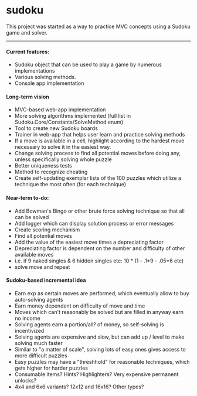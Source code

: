 # sudoku
This project was started as a way to practice MVC concepts using a Sudoku game and solver.

<hr>

<h4>Current features:</h4>
<ul>
	<li>Sudoku object that can be used to play a game by numerous implementations</li>
	<li>Various solving methods.</li>
	<li>Console app implementation</li>
</ul>

<h4>Long-term vision</h4>
<ul>
	<li>MVC-based web-app implementation</li>
	<li>More solving algorithms implemented (full list in Sudoku.Core/Constants/SolveMethod enum)</li>
	<li>Tool to create new Sudoku boards</li>
	<li>Trainer in web-app that helps user learn and practice solving methods</li>
    <li>If a move is available in a cell, highlight according to the hardest move necessary to solve it in the easiest way.</li>
    <li>Change solving process to find all potential moves before doing any, unless specifically solving whole puzzle</li>
	<li>Better uniqueness tests</li>
	<li>Method to recognize cheating</li>
	<li>Create self-updating exemplar lists of the 100 puzzles which utilize a technique the most often (for each technique)</li>
</ul>

<h4>Near-term to-do:</h4>
<ul>
	<li>Add Bowman's Bingo or other brute force solving technique so that all can be solved</li>
	<li>Add logger which can display solution process or error messages</li>
	<li>Create scoring mechanism</li>
	<li>	Find all potential moves</li>
	<li>	Add the value of the easiest move times a depreciating factor</li>
	<li>	Depreciating factor is dependent on the number and difficulty of other available moves</li>
	<li>	i.e. if 9 naked singles & 6 hidden singles etc: 10 * (1 - .1*9 - .05*6 etc)</li>
	<li>	solve move and repeat</li>
</ul>

<h4>Sudoku-based incremental idea</h4>
<ul>
    <li>Earn exp as certain moves are performed, which eventually allow to buy auto-solving agents</li>
    <li>Earn money dependent on difficulty of move and time</li>
    <li>Moves which can't reasonably be solved but are filled in anyway earn no income</li>
    <li>Solving agents earn a portion/all? of money, so self-solving is incentivized</li>
    <li>Solving agents are expensive and slow, but can add up / level to make solving much faster</li>
    <li>Similar to "a matter of scale", solving lots of easy ones gives access to more difficult puzzles</li>
    <li>Easy puzzles may have a "threshhold" for reasonable techniques, which gets higher for harder puzzles</li>
    <li>Consumable items? Hints? Highlighters? Very expensive permanent unlocks?</li>
    <li>4x4 and 6x6 variants? 12x12 and 16x16? Other types?</li>
</ul>

